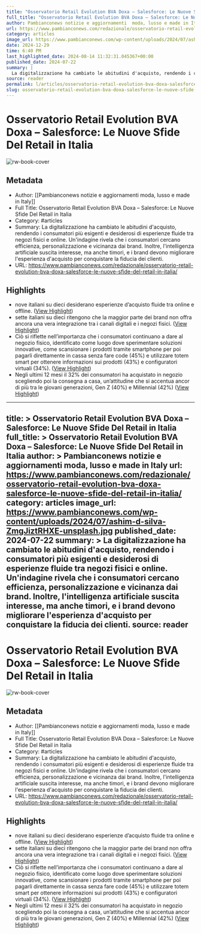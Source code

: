 ```yaml
---
title: "Osservatorio Retail Evolution BVA Doxa – Salesforce: Le Nuove Sfide Del Retail in Italia"
full_title: "Osservatorio Retail Evolution BVA Doxa – Salesforce: Le Nuove Sfide Del Retail in Italia"
author: Pambianconews notizie e aggiornamenti  moda, lusso e made in Italy
url: https://www.pambianconews.com/redazionale/osservatorio-retail-evolution-bva-doxa-salesforce-le-nuove-sfide-del-retail-in-italia/
category: articles
image_url: https://www.pambianconews.com/wp-content/uploads/2024/07/ashim-d-silva-ZmgJiztRHXE-unsplash.jpg
date: 2024-12-29
time: 6:40 PM
last_highlighted_date: 2024-08-14 11:32:31.045367+00:00
published_date: 2024-07-22
summary: |
  La digitalizzazione ha cambiato le abitudini d'acquisto, rendendo i consumatori più esigenti e desiderosi di esperienze fluide tra negozi fisici e online. Un'indagine rivela che i consumatori cercano efficienza, personalizzazione e vicinanza dai brand. Inoltre, l'intelligenza artificiale suscita interesse, ma anche timori, e i brand devono migliorare l'esperienza d'acquisto per conquistare la fiducia dei clienti.
source: reader
permalink: l/articles/osservatorio-retail-evolution-bva-doxa-salesforce-le-nuove-sfide-del-retail-in-italia
slug: osservatorio-retail-evolution-bva-doxa-salesforce-le-nuove-sfide-del-retail-in-italia
---
```

# Osservatorio Retail Evolution BVA Doxa – Salesforce: Le Nuove Sfide Del Retail in Italia

![rw-book-cover](https://www.pambianconews.com/wp-content/uploads/2024/07/ashim-d-silva-ZmgJiztRHXE-unsplash.jpg)

## Metadata
- Author: [[Pambianconews notizie e aggiornamenti  moda, lusso e made in Italy]]
- Full Title: Osservatorio Retail Evolution BVA Doxa – Salesforce: Le Nuove Sfide Del Retail in Italia
- Category: #articles
- Summary: La digitalizzazione ha cambiato le abitudini d'acquisto, rendendo i consumatori più esigenti e desiderosi di esperienze fluide tra negozi fisici e online. Un'indagine rivela che i consumatori cercano efficienza, personalizzazione e vicinanza dai brand. Inoltre, l'intelligenza artificiale suscita interesse, ma anche timori, e i brand devono migliorare l'esperienza d'acquisto per conquistare la fiducia dei clienti.
- URL: https://www.pambianconews.com/redazionale/osservatorio-retail-evolution-bva-doxa-salesforce-le-nuove-sfide-del-retail-in-italia/

## Highlights
- nove italiani su dieci desiderano esperienze d’acquisto fluide tra online e offline. ([View Highlight](https://read.readwise.io/read/01j58ah32t6dwphpr4mejw2kf6))
- sette italiani su dieci ritengono che la maggior parte dei brand non offra ancora una vera integrazione tra i canali digitali e i negozi fisici. ([View Highlight](https://read.readwise.io/read/01j58agwk1ejx4s454hn7r3d1g))
- Ciò si riflette nell’importanza che i consumatori continuano a dare al negozio fisico, identificato come luogo dove sperimentare soluzioni innovative, come scansionare i prodotti tramite smartphone per poi pagarli direttamente in cassa senza fare code (45%) e utilizzare totem smart per ottenere informazioni sui prodotti (43%) e configuratori virtuali (34%). ([View Highlight](https://read.readwise.io/read/01j58ajbwf0m189n90eed0a6ds))
- Negli ultimi 12 mesi il 32% dei consumatori ha acquistato in negozio scegliendo poi la consegna a casa, un’attitudine che si accentua ancor di più tra le giovani generazioni, Gen Z (40%) e Millennial (42%) ([View Highlight](https://read.readwise.io/read/01j58aj7vwe4fbw5k6bhskzhcz))


---
title: >
  Osservatorio Retail Evolution BVA Doxa – Salesforce: Le Nuove Sfide Del Retail in Italia
full_title: >
  Osservatorio Retail Evolution BVA Doxa – Salesforce: Le Nuove Sfide Del Retail in Italia
author: >
  Pambianconews notizie e aggiornamenti  moda, lusso e made in Italy
url: https://www.pambianconews.com/redazionale/osservatorio-retail-evolution-bva-doxa-salesforce-le-nuove-sfide-del-retail-in-italia/
category: articles
image_url: https://www.pambianconews.com/wp-content/uploads/2024/07/ashim-d-silva-ZmgJiztRHXE-unsplash.jpg
published_date: 2024-07-22
summary: >
  La digitalizzazione ha cambiato le abitudini d'acquisto, rendendo i consumatori più esigenti e desiderosi di esperienze fluide tra negozi fisici e online. Un'indagine rivela che i consumatori cercano efficienza, personalizzazione e vicinanza dai brand. Inoltre, l'intelligenza artificiale suscita interesse, ma anche timori, e i brand devono migliorare l'esperienza d'acquisto per conquistare la fiducia dei clienti.
source: reader
---
# Osservatorio Retail Evolution BVA Doxa – Salesforce: Le Nuove Sfide Del Retail in Italia

![rw-book-cover](https://www.pambianconews.com/wp-content/uploads/2024/07/ashim-d-silva-ZmgJiztRHXE-unsplash.jpg)

## Metadata
- Author: [[Pambianconews notizie e aggiornamenti  moda, lusso e made in Italy]]
- Full Title: Osservatorio Retail Evolution BVA Doxa – Salesforce: Le Nuove Sfide Del Retail in Italia
- Category: #articles
- Summary: La digitalizzazione ha cambiato le abitudini d'acquisto, rendendo i consumatori più esigenti e desiderosi di esperienze fluide tra negozi fisici e online. Un'indagine rivela che i consumatori cercano efficienza, personalizzazione e vicinanza dai brand. Inoltre, l'intelligenza artificiale suscita interesse, ma anche timori, e i brand devono migliorare l'esperienza d'acquisto per conquistare la fiducia dei clienti.
- URL: https://www.pambianconews.com/redazionale/osservatorio-retail-evolution-bva-doxa-salesforce-le-nuove-sfide-del-retail-in-italia/

## Highlights
- nove italiani su dieci desiderano esperienze d’acquisto fluide tra online e offline. ([View Highlight](https://read.readwise.io/read/01j58ah32t6dwphpr4mejw2kf6))
- sette italiani su dieci ritengono che la maggior parte dei brand non offra ancora una vera integrazione tra i canali digitali e i negozi fisici. ([View Highlight](https://read.readwise.io/read/01j58agwk1ejx4s454hn7r3d1g))
- Ciò si riflette nell’importanza che i consumatori continuano a dare al negozio fisico, identificato come luogo dove sperimentare soluzioni innovative, come scansionare i prodotti tramite smartphone per poi pagarli direttamente in cassa senza fare code (45%) e utilizzare totem smart per ottenere informazioni sui prodotti (43%) e configuratori virtuali (34%). ([View Highlight](https://read.readwise.io/read/01j58ajbwf0m189n90eed0a6ds))
- Negli ultimi 12 mesi il 32% dei consumatori ha acquistato in negozio scegliendo poi la consegna a casa, un’attitudine che si accentua ancor di più tra le giovani generazioni, Gen Z (40%) e Millennial (42%) ([View Highlight](https://read.readwise.io/read/01j58aj7vwe4fbw5k6bhskzhcz))


